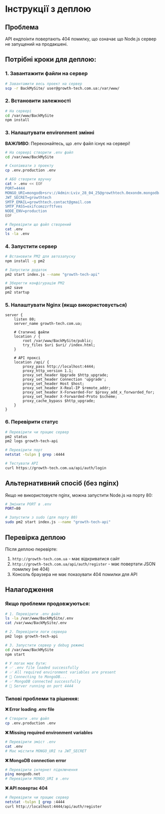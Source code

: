 # Інструкції з деплою

## Проблема
API ендпоінти повертають 404 помилку, що означає що Node.js сервер не запущений на продакшені.

## Потрібні кроки для деплою:

### 1. Завантажити файли на сервер
```bash
# Завантажити весь проект на сервер
scp -r BackMySite/ user@growth-tech.com.ua:/var/www/
```

### 2. Встановити залежності
```bash
# На сервері
cd /var/www/BackMySite
npm install
```

### 3. Налаштувати environment змінні

**ВАЖЛИВО**: Переконайтесь, що .env файл існує на сервері!

```bash
# На сервері створити .env файл
cd /var/www/BackMySite

# Скопіювати з проекту
cp .env.production .env

# АБО створити вручну
cat > .env << EOF
PORT=4444
MONGO_URI=mongodb+srv://Admin:Lviv_28_04_25@growthtech.0exondm.mongodb.net/GrowthTech?retryWrites=true&w=majority&appName=GrowthTech
JWT_SECRET=growthtech
SMTP_EMAIL=growthtech.contact@gmail.com
SMTP_PASS=oxifcomzzrftfves
NODE_ENV=production
EOF

# Перевірити що файл створений
cat .env
ls -la .env
```

### 4. Запустити сервер
```bash
# Встановити PM2 для автозапуску
npm install -g pm2

# Запустити додаток
pm2 start index.js --name "growth-tech-api"

# Зберегти конфігурацію PM2
pm2 save
pm2 startup
```

### 5. Налаштувати Nginx (якщо використовується)
```nginx
server {
    listen 80;
    server_name growth-tech.com.ua;
    
    # Статичні файли
    location / {
        root /var/www/BackMySite/public;
        try_files $uri $uri/ /index.html;
    }
    
    # API проксі
    location /api/ {
        proxy_pass http://localhost:4444;
        proxy_http_version 1.1;
        proxy_set_header Upgrade $http_upgrade;
        proxy_set_header Connection 'upgrade';
        proxy_set_header Host $host;
        proxy_set_header X-Real-IP $remote_addr;
        proxy_set_header X-Forwarded-For $proxy_add_x_forwarded_for;
        proxy_set_header X-Forwarded-Proto $scheme;
        proxy_cache_bypass $http_upgrade;
    }
}
```

### 6. Перевірити статус
```bash
# Перевірити чи працює сервер
pm2 status
pm2 logs growth-tech-api

# Перевірити порт
netstat -tulpn | grep :4444

# Тестувати API
curl https://growth-tech.com.ua/api/auth/login
```

## Альтернативний спосіб (без nginx)

Якщо не використовуєте nginx, можна запустити Node.js на порту 80:

```bash
# Змінити PORT в .env
PORT=80

# Запустити з sudo (для порту 80)
sudo pm2 start index.js --name "growth-tech-api"
```

## Перевірка деплою

Після деплою перевірте:
1. `http://growth-tech.com.ua` - має відкриватися сайт
2. `http://growth-tech.com.ua/api/auth/register` - має повертати JSON помилку (не 404)
3. Консоль браузера не має показувати 404 помилки для API

## Налагодження

### Якщо проблеми продовжуються:

```bash
# 1. Перевірити .env файл
ls -la /var/www/BackMySite/.env
cat /var/www/BackMySite/.env

# 2. Перевірити логи сервера
pm2 logs growth-tech-api

# 3. Запустити сервер у debug режимі
cd /var/www/BackMySite
npm start

# У логах має бути:
# ✅ .env file loaded successfully
# ✅ All required environment variables are present
# 🔄 Connecting to MongoDB...
# ✅ MongoDB connected successfully
# 🚀 Server running on port 4444
```

### Типові проблеми та рішення:

**❌ Error loading .env file**
```bash
# Створити .env файл
cp .env.production .env
```

**❌ Missing required environment variables**
```bash
# Перевірити зміст .env
cat .env
# Має містити MONGO_URI та JWT_SECRET
```

**❌ MongoDB connection error**
```bash
# Перевірити інтернет підключення
ping mongodb.net
# Перевірити MONGO_URI в .env
```

**❌ API повертає 404**
```bash
# Перевірити чи працює сервер
netstat -tulpn | grep :4444
curl http://localhost:4444/api/auth/register
```